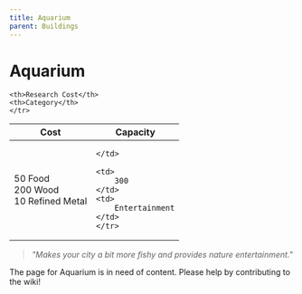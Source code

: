 ```yaml
---
title: Aquarium
parent: Buildings
---
```

# Aquarium

<table>
<thead>
	<tr>
	<th>Cost</th>
	<th>Capacity</th>
	
	<th>Research Cost</th>
	<th>Category</th>
	</tr>
</thead>
<tbody>
	<tr>
	<td>
		50 Food<br>200 Wood<br>10 Refined Metal
	</td>
	<td>
		
	</td>
	
	<td>
		300
	</td>
	<td>
		Entertainment
	</td>
	</tr>
</tbody>
</table>

> *"Makes your city a bit more fishy and provides nature entertainment."*

The page for Aquarium is in need of content. Please help by contributing to the wiki!
